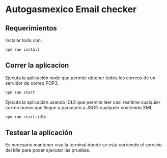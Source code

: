 # Autogasmexico Email checker

## Requerimientos

Instalar todo con:

```bash
npm run install
```

## Correr la aplicacion

Ejecuta la aplicación node que permite obtener todos los correos de un servidor de correo POP3.

```bash
npm run start
```

Ejecuta la aplicación usando IDLE que permite leer casi realtime cualquier correo nuevo que llegue y parsearlo a JSON cualquier contenido XML.

```bash
npm run start:idle
```

## Testear la aplicación

Es necesario mantener viva la terminal donde se esta corriendo el servicio del idle para poder ejecutar las pruebas.
